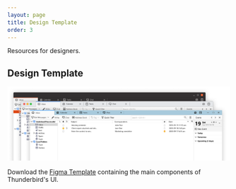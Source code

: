 ```yaml
---
layout: page
title: Design Template
order: 3
---
```


Resources for designers.

## Design Template

![Design Template Screenshot](../images/resources/thunderbird-template.png)

Download the [Figma Template](../images/resources/ThunderbirdUI.fig) containing the main components of Thunderbird's UI.
